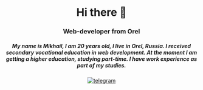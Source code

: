 
<div id="header" align="center">
  <h1>Hi there 👋</h1>
  <h3>Web-developer from Orel</h3>
  <h5>My name is Mikhail, I am 20 years old, I live in Orel, Russia. I received secondary vocational education in web development. At the moment I am getting a higher education, studying part-time. I have work experience as part of my studies.</h5>
</div> 
<div id="socials" align="center">
  <a href="https://t.me/meomews">
    <img url="https://img.shields.io/badge/Telegram-blue?style=for-the-badge&logo=telegram&logocolor=white" alt="telegram"/>
  </a>
</div>


<!--
**MikhailRybalov/MikhailRybalov** is a ✨ _special_ ✨ repository because its `README.md` (this file) appears on your GitHub profile.

Here are some ideas to get you started:

- 🔭 I’m currently working on ...
- 🌱 I’m currently learning ...
- 👯 I’m looking to collaborate on ...
- 🤔 I’m looking for help with ...
- 💬 Ask me about ...
- 📫 How to reach me: ...
- 😄 Pronouns: ...
- ⚡ Fun fact: ...
-->
